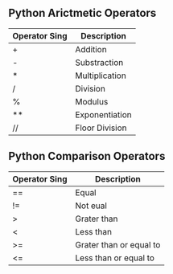 ## Python Arictmetic Operators

| Operator Sing | Description    |
| ------------- | -------------- |
| +             | Addition       |
| -             | Substraction   |
| \*            | Multiplication |
| /             | Division       |
| %             | Modulus        |
| \*\*          | Exponentiation |
| //            | Floor Division |

## Python Comparison Operators

| Operator Sing | Description             |
| ------------- | ----------------------- |
| ==            | Equal                   |
| !=            | Not eual                |
| >             | Grater than             |
| <             | Less than               |
| >=            | Grater than or equal to |
| <=            | Less than or equal to   |
